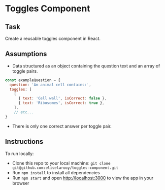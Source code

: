 # Toggles Component

## Task

Create a reusable toggles component in React. 

## Assumptions

- Data structured as an object containing the question text and an array of toggle pairs. 
```javascript
const exampleQuestion = {
  question: 'An animal cell contains:',
  toggles: [
    [
      { text: 'Cell wall', isCorrect: false },
      { text: 'Ribosomes', isCorrect: true },
    ], 
    // etc...
}
```
- There is only one correct answer per toggle pair. 

## Instructions

To run locally:
- Clone this repo to your local machine: `git clone git@github.com:eliselarooy/toggles-component.git`
- Run `npm install` to install all dependencies 
- Run `npm start` and open [http://localhost:3000](http://localhost:3000) to view the app in your browser

